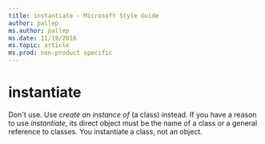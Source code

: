 ```yaml
---
title: instantiate - Microsoft Style Guide
author: pallep
ms.author: pallep
ms.date: 11/19/2016
ms.topic: article
ms.prod: non-product specific
---
```


# instantiate

Don't use. Use *create an instance of* (a class) instead. If you have a reason to use *instantiate*, its direct object must be the name of a class or a general reference to classes. You instantiate a class, not an object.

